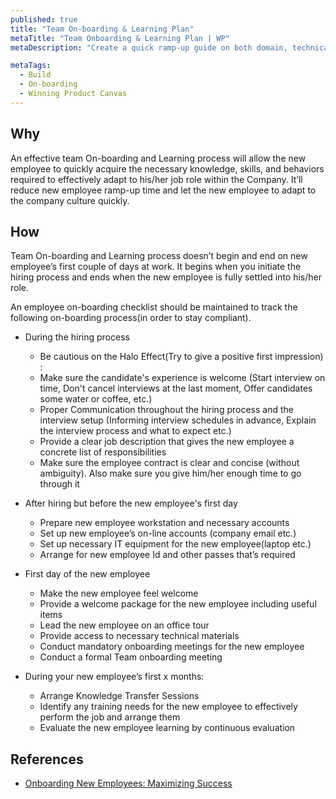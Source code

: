 ```yaml
---
published: true
title: "Team On-boarding & Learning Plan"
metaTitle: "Team Onboarding & Learning Plan | WP"
metaDescription: "Create a quick ramp-up guide on both domain, technical and process knowledge for new team members. Make them aware of their purpose responsibilities in the team."

metaTags:
  - Build
  - On-boarding
  - Winning Product Canvas
---
```


## Why
An effective team On-boarding and Learning process will allow the new employee to quickly acquire the necessary knowledge, skills, and behaviors required to effectively adapt to his/her job role within the Company. It’ll reduce new employee ramp-up time and let the new employee to adapt to the company culture quickly.

## How
Team On-boarding and Learning process doesn’t begin and end on new employee’s first couple of days at work. It begins when you initiate the hiring process and ends when the new employee is fully settled into his/her role.

An employee on-boarding checklist should be maintained to track the following on-boarding process(in order to stay compliant).

- During the hiring process
  - Be cautious on the Halo Effect(Try to give a positive first impression) :
  - Make sure the candidate's experience is welcome (Start interview on time, Don't cancel interviews at the last moment, Offer candidates some water or coffee, etc.)
  - Proper Communication throughout the hiring process and the interview setup (Informing interview schedules in advance, Explain the interview process and what to expect etc.)
  - Provide a clear job description that gives the new employee a concrete list of responsibilities
  - Make sure the employee contract is clear and concise (without ambiguity). Also make sure you give him/her enough time to go through it

- After hiring but before the new employee's first day
  - Prepare new employee workstation and necessary accounts
  - Set up new employee’s on-line accounts (company email etc.)
  - Set up necessary IT equipment for the new employee(laptop etc.)
  - Arrange for new employee Id and other passes that’s required

- First day of the new employee
  - Make the new employee feel welcome
  - Provide a welcome package for the new employee including useful items
  - Lead the new employee on an office tour
  - Provide access to necessary technical materials
  - Conduct mandatory onboarding meetings for the new employee
  - Conduct a formal Team onboarding meeting

- During your new employee’s first x months:
  - Arrange Knowledge Transfer Sessions
  - Identify any training needs for the new employee to effectively perform the job and arrange them
  - Evaluate the new employee learning by continuous evaluation

## References
- [Onboarding New Employees: Maximizing Success](https://www.shrm.org/hr-today/trends-and-forecasting/special-reports-and-expert-views/Documents/Onboarding-New-Employees.pdf)
